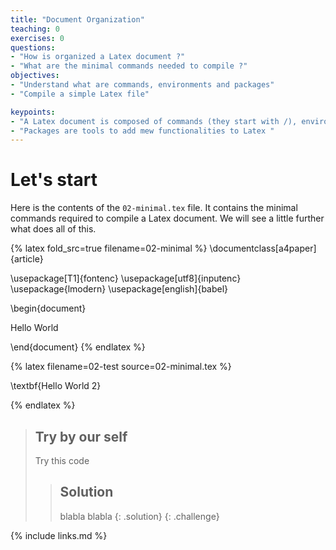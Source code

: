 ```yaml
---
title: "Document Organization"
teaching: 0
exercises: 0
questions:
- "How is organized a Latex document ?"
- "What are the minimal commands needed to compile ?"
objectives:
- "Understand what are commands, environments and packages"
- "Compile a simple Latex file"

keypoints:
- "A Latex document is composed of commands (they start with /), environments (starts with /begin{envname} and stop with /end{envname})"
- "Packages are tools to add mew functionalities to Latex "
---
```


# Let's start

Here is the contents of the ``02-minimal.tex`` file. It contains the minimal commands required to compile a Latex document. We will see a little further what does all of this.



{% latex fold_src=true filename=02-minimal %}
\documentclass[a4paper]{article}

\usepackage[T1]{fontenc}
\usepackage[utf8]{inputenc}
\usepackage{lmodern}
\usepackage[english]{babel}


\begin{document}

  Hello World

\end{document}
{% endlatex %}

{% latex  filename=02-test source=02-minimal.tex %}

  \textbf{Hello World 2}

{% endlatex %}


> ## Try by our self
> Try this code
> > ## Solution
> > blabla
> > blabla
> {: .solution}
{: .challenge}

{% include links.md %}
